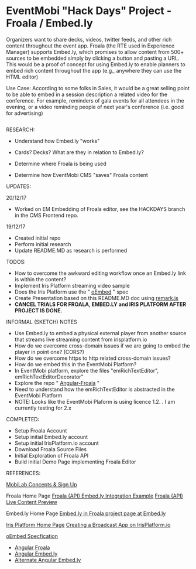 # EventMobi "Hack Days" Project - Froala / Embed.ly

Organizers want to share decks, videos, twitter feeds, and other rich
content throughout the event app. Froala (the RTE used in Experience
Manager) supports Embed.ly, which promises to allow content from 500+
sources to be embedded simply by clicking a button and pasting a URL.
This would be a proof of concept for using Embed.ly to enable planners
to embed rich content throughout the app (e.g., anywhere they can use
the HTML editor)

Use Case: According to some folks in Sales, it would be a great selling
point to be able to embed in a session description a related video for
the conference. For example, reminders of gala events for all attendees
in the evening, or a video reminding people of next year's conference
(i.e. good for advertising)

![]()

RESEARCH:

- Understand how Embed.ly "works"
- Cards? Decks? What are they in relation to Embed.ly?

- Determine where Froala is being used
- Determine how EventMobi CMS "saves" Froala content


UPDATES:

20/12/17
- Worked on EM Embedding of Froala editor, see the HACKDAYS branch in the CMS Frontend repo.

19/12/17
- Created initial repo
- Perform initial research
- Update README.MD as research is performed


TODOS:

- How to overcome the awkward editing workflow once an Embed.ly link is
  within the content?
- Implement Iris Platform streaming video sample
- Does the Iris Platform use the " [oEmbed](https://oembed.com/) " spec
- Create Presentation based on this README.MD doc using
  [remark.js](https://remarkjs.com)
- **CANCEL TRIALS FOR FROALA, EMBED.LY and IRIS PLATFORM AFTER PROJECT
  IS DONE.**


INFORMAL (SKETCH) NOTES

- Use Embed.ly to embed a physical external player from another source
  that streams live streaming content from irisplatform.io
- How do we overcome cross-domain issues if we are going to embed the
  player in point one? (CORS?)
- How do we overcome https to http related cross-domain issues?
- How do we embed this in the EventMobi Platform?
- In EventMobi platform, explore the files "emRichTextEditor",
  emRichTextEditorDecorator"
- Explore the repo "
  [Angular-Froala](https://github.com/froala/angular-froala) "
- Need to understand how the emRichTextEditor is abstracted in the
  EventMobi Platform
- NOTE: Looks like the EventMobi Plaform is using licence 1.2. . I am
  currently testing for 2.x


COMPLETED:

- Setup Froala Account
- Setup initial Embed.ly account
- Setup initial IrisPlatform.io account
- Download Froala Source Files
- Initial Exploration of Froala API
- Build initial Demo Page implementing Froala Editor


REFERENCES:

[MobiLab Concepts & Sign Up](https://docs.google.com/a/eventmobi.com/document/d/18qFc-Sv2tVkFIDsOwIluN6kiwiwnnIfnIG9ypHX6K0M/edit?usp=sharing)

Froala Home Page
[Froala (API) Embed.ly Integration Example](https://www.froala.com/wysiwyg-editor/examples/embedly)
[Froala (API) Live Content Preview](https://www.froala.com/wysiwyg-editor/examples/live-content-preview)

Embed.ly Home Page
[Embed.ly in Froala project page at Embed.ly](https://app.embed.ly/organization/embed-in-froala)

[Iris Platform Home Page](https://irisplatform.io/)
[Creating a Broadcast App on IrisPlatform.io](https://irisplatform.io/docs/broadcasting/howto/)

[oEmbed Specfication](https://oembed.com/)


- [Angular Froala](https://github.com/froala/angular-froala)
- [Angular Embed.ly](https://github.com/lithiumtech/angular-embedly)
- [Alternate Angular Embed.ly](https://github.com/Urigo/angular-embedly)


